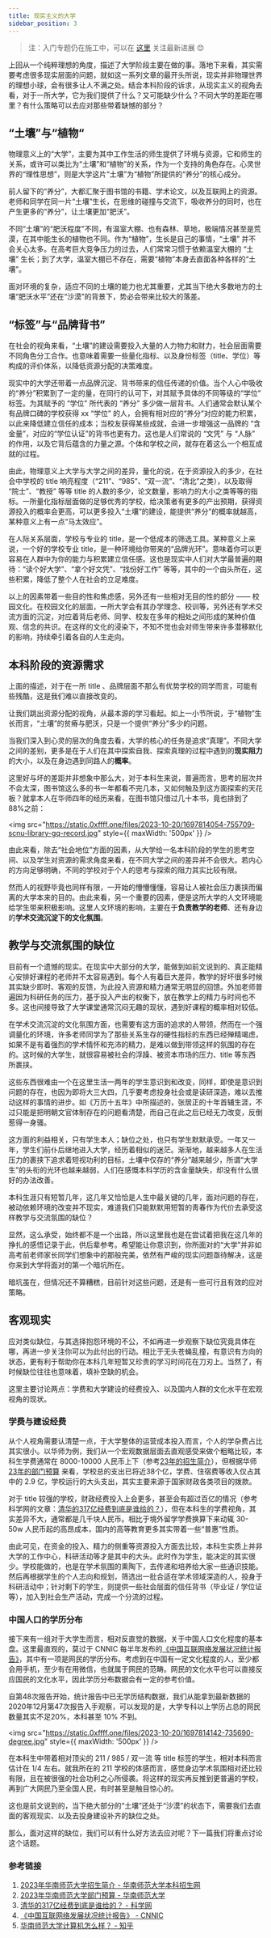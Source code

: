 ```yaml
---
title: 现实主义的大学
sidebar_position: 3
---
```


> 注：入门专题仍在施工中，可以在 [这里](https://0xffff.one/d/1545-guan-yu-xin-ban-ben-ru-men-zhuan-ti) 关注最新进展 😊

上回从一个纯粹理想的角度，描述了大学阶段主要在做的事。落地下来看，其实需要考虑很多现实层面的问题，就如这一系列文章的最开头所说，现实并非物理世界的理想小球，会有很多让人不满之处。结合本科阶段的诉求，从现实主义的视角去看，对于一所大学，它为我们提供了什么？又可能缺少什么？不同大学的差距在哪里？有什么策略可以去应对那些带着缺憾的部分？

## “土壤”与“植物“

物理意义上的“大学”，主要为其中工作生活的师生提供了环境与资源，它和师生的关系，或许可以类比为“土壤”和“植物”的关系，作为一个支持的角色存在。心灵世界的“理性思想”，则是大学这片“土壤”为“植物”所提供的“养分”的核心成分。

前人留下的“养分”，大都汇聚于图书馆的书籍、学术论文，以及互联网上的资源。老师和同学在同一片“土壤”生长，在思维的碰撞与交流下，吸收养分的同时，也在产生更多的“养分”，让土壤更加“肥沃”。

不同“土壤”的“肥沃程度”不同，有温室大棚、也有森林、草地，极端情况甚至是荒漠，在其中能生长的植物也不同。作为“植物”，生长是自己的事情，“土壤” 并不会关心太多。在高考巨大竞争压力的过去，人们常常习惯于依赖温室大棚的 “土壤” 生长；到了大学，温室大棚已不存在，需要“植物”本身去直面各种各样的“土壤”。

面对环境的复杂，适应不同的土壤的能力也尤其重要，尤其当下绝大多数地方的土壤“肥沃水平”还在“沙漠”的背景下，势必会带来比较大的落差。

## “标签”与“品牌背书”

在社会的视角来看，“土壤”的建设需要投入大量的人力物力和财力，社会层面需要不同角色分工合作。也意味着需要一些量化指标、以及身份标签（title、学位）等构成的评价体系，以降低资源分配的决策难度。

现实中的大学还带着一点品牌沉淀、背书带来的信任传递的价值。当个人心中吸收的“养分”积累到了一定的量，在同行的认可下，对其赋予具体的不同等级的“学位” 标签。为其赋予的 “学位” 所代表的 “养分” 多少做一层背书。人们通常会默认某个有品牌口碑的学校获得 xx “学位” 的人，会拥有相对应的“养分”对应的能力积累，以此来降低建立信任的成本；当校友获得某些成就，会进一步增强这一品牌的 “含金量”，对应的“学位认证”的背书也更有力。这也是人们常说的 “文凭” 与 “人脉” 的作用，以及它背后蕴含的力量之源。个体和学校之间，就存在着这么一个相互成就的过程。

由此，物理意义上大学与大学之间的差异，量化的说，在于资源投入的多少，在社会中学校的 title 响亮程度（“211”、“985”、“双一流”、“清北”之类），以及取得 “院士”、“教授” 等等 title 的人数的多少，论文数量，影响力的大小之类等等的指标。一所量化指标层面做的足够优秀的学校，给决策者有更多的产出预期，获得资源投入的概率会更高，可以更多投入“土壤”的建设，能提供“养分”的概率就越高，某种意义上有一点“马太效应”。

在人际关系层面，学校与专业的 title，是一个低成本的筛选工具。某种意义上来说，一个好的学校专业 title，是一种环境给你带来的“品牌光环”。意味着你可以更容易在人群中为你的能力与积累建立信任感。这也是现实中人们对大学最普遍的期待：“读个好大学”、“拿个好文凭”、“找份好工作” 等等，其中的一个由头所在，这些积累，降低了整个人在社会的立足难度。

以上的因素带着一些目的性和焦虑感，另外还有一些相对无目的性的部分 —— 校园文化。在校园文化的层面，一所大学会有其办学理念、校训等，另外还有学术交流方面的沉淀，对应着背后老师、同学、校友在多年的相处之间形成的某种价值观、信念的共识。在这样的文化的浸染下，不知不觉也会对师生带来许多潜移默化的影响，持续牵引着各自的人生走向。

## 本科阶段的资源需求

上面的描述，对于在一所 title 、品牌层面不那么有优势学校的同学而言，可能有些残酷，这是我们难以直接改变的。

让我们跳出资源分配的视角，从最本源的学习看起。如上一小节所说，于“植物”生长而言，“土壤”的贫瘠与肥沃，只是一个提供“养分”多少的问题。

当我们深入到心灵的层次的角度去看，大学的核心的任务是追求“真理”。不同大学之间的差别，更多是在于人们在其中探索自我、探索真理的过程中遇到的**现实阻力**的大小，以及在身边遇到同路人的**概率**。

这里好与坏的差距并非想象中那么大，对于本科生来说，普遍而言，思考的层次并不会太深，图书馆这么多的书一年都看不完几本，又如何触及到这方面探索的天花板？就拿本人在华师四年的经历来看，在图书馆只借过几十本书，竟也排到了88%之前：

<img src="https://static.0xffff.one/files/2023-10-20/1697814054-755709-scnu-library-gq-record.jpg" style={{ maxWidth: '500px' }} />

由此来看，除去“社会地位”方面的因素，从大学给一名本科阶段的学生的思考空间、以及学生对资源的需求角度来看，在不同大学之间的差异并不会很大。若内心的方向足够明确，不同的学校对于个人的思考与探索的阻力其实比较有限。

然而人的视野毕竟也同样有限，一开始的懵懵懂懂，容易让人被社会压力裹挟而偏离的大学本来的目的。由此来看，另一个重要的因素，便是这所大学的人文环境能给学生带来积极影响。这里人文环境的影响，主要在于**负责教学的老师**、还有身边的**学术交流沉淀下的文化氛围**。

## 教学与交流氛围的缺位

目前有一个遗憾的现实。在现实中大部分的大学，能做到如前文说到的、真正能精心安排好课程的老师并不太容易遇到。每个人有着巨大差异，教学的好坏很多时候其实缺少即时、客观的反馈，为此投入资源和精力通常无明显的回馈。外加老师普遍因为科研任务的压力，基于投入产出的权衡下，放在教学上的精力与时间也不多。这也间接导致了大学课堂通常沉闷无趣的现状，遇到好课程的概率相对较低。

在学术交流沉淀的文化氛围方面，也需要有这方面的追求的人带领，然而在一个强调量化的环境，许多老师同学为了那些关系生存的硬性指标的东西已经殚精竭虑，如果不是有着强烈的学术情怀和充沛的精力，是难以做到带领这样的氛围的存在的。这时候的大学生，就很容易被社会的浮躁、被资本市场的压力、title 等东西所裹挟。

这些东西很难由一个在这里生活一两年的学生意识到和改变，同样，即使是意识到问题的存在，也因为即将大三大四，几乎要考虑投身社会或是读研深造，难以去推动这样的事情的进步。如《万历十五年》中所描述的，张居正的十年首辅生涯，不过只能是把明朝文官体制存在的问题看清楚，而自己在此之后已经无力改变，反倒惹得一身骚。

这方面的利益相关，只有学生本人；缺位之处，也只有学生默默承受。一年又一年，学生们前仆后继地进入大学，经历着相似的迷茫。渐渐地，越来越多人在生活压力的裹挟下追求着短视功利的目标，土壤中仅存的“养分”越来越少，所谓“大学生”的头衔的光环也越来越弱，人们在感慨本科学历的含金量缺失，却没有什么很好的办法改善。

本科生涯只有短暂几年，这几年又恰恰是人生中最关键的几年，面对问题的存在，被动依赖环境的改变并不现实，难道我们只能默默用短暂的靑春作为代价去承受这样教学与交流氛围的缺位？

显然，这么承受，始终都不是一个出路，所以这里我也是在尝试着把我在这几年的挣扎的感悟记录于此，供后辈参考。希望能让你意识到，你所面对的“大学”并非如高考前老师家长同学们想象中的那般完美，依然有严峻的现实问题亟待解决，这是你来到大学将面对的第一个暗坑所在。

暗坑虽在，但情况还不算糟糕，目前针对这些问题，还是有一些可行且有效的应对策略。

## 客观现实

应对类似缺位，与其选择抱怨环境的不公，不如再进一步观察下缺位究竟具体在哪，再进一步关注你可以为此付出的行动。相比于无头苍蝇乱撞，有意识有方向的状态，更有利于帮助你在本科几年短暂又珍贵的学习时间花在刀刃上。当然了，有时候缺位往往也意味着，填补空缺的机会。

这里主要讨论两点：学费和大学建设的经费投入、以及国内人群的文化水平在宏观视角的现状。

### 学费与建设经费

从个人视角需要认清楚一点，于大学整体的运营成本投入而言，个人的学杂费占比其实很小。以华师为例，我们从一个宏观数据层面去直观感受来做个粗略比较，本科生学费通常在 8000-10000 人民币上下（参考[23年的招生简介](https://zsb.scnu.edu.cn/a/20230613/558.html)），但根据华师 [23年的部门预算](http://xxgk.scnu.edu.cn/a/20230217/1135.html) 来看，学校总的支出已将近38个亿，学费、住宿费等收入仅占其中的 2.9 亿，学校运行的大头支出，其实主要来源于国家财政各类项目的拨款。

对于 title 较强的学校，财政经费投入上会更多，甚至会有超过百亿的情况（参考科学网的文章：[清华的317亿经费到底是谁给的？](https://news.sciencenet.cn/htmlnews/2021/4/455901.shtm)），但在本科生的学费视角，其实差异不大，通常都是几千块人民币。相比于境外留学学费换算下来动辄 30-50w 人民币起的高昂成本，国内的高等教育更多其实带着一些“普惠”性质。

由此可见，在资金的投入、精力的侧重等资源投入方面去比较，本科生实质上并非大学的工作中心，科研活动等才是其中的大头。此时作为学生，能决定的其实很少。学校能做的，也是在学术氛围的熏陶下，去传递和培养给大家一些通识技能。然后再根据学生的个人志向和规划，筛选出一批合适在学术领域深造的人，投身于科研活动中；针对剩下的学生，则提供一些社会层面的信任背书（毕业证 / 学位证等），加入到社会生产活动，完成一个分流的过程。

### 中国人口的学历分布

接下来有一组对于大学生而言，相对反直觉的数据，关于中国人口文化程度的基本盘。这里最直观的，莫过于 CNNIC 每半年发布的[《中国互联网络发展状况统计报告》](https://cnnic.cn/6/86/88/index.html)，其中有一项是网民的学历分布。考虑到在中国有一定文化程度的人，至少都会用手机，至少有在用微信，也就属于网民的范畴。网民的文化水平也可以直接反应国民的文化水平，因此学历分布数据会有一定的参考价值。

自第48次报告开始，统计报告中已无学历结构数据，我们从能拿到最新数据的2020年12月第47次报告入手观察，可以发现的是，大学专科以上学历占总的网民数量其实不足20%，本科甚至 10% 不到。

<img src="https://static.0xffff.one/files/2023-10-20/1697814142-735690-degree.jpg" style={{ maxWidth: '500px' }} />

在本科生中带着相对顶尖的 211 / 985 / 双一流 等 title 标签的学生，相对本科而言估计在 1/4 左右。就我所在的 211 学校的体感而言，感觉身边学术氛围相对还比较有限，且在被很强的社会功利之心所侵袭。将这样的现实再反推到更普遍的学校，再到广大网民乃至全国人民，有时甚至是触目惊心的。

这也是前文说到的，当下绝大部分的“土壤”还处于“沙漠”的状态下，需要我们去直面的客观现实、以及去投身建设补齐的缺位之处。

那么，面对这样的缺位，我们可以有什么好方法去应对呢？下一篇我们将重点讨论这个话题。

### 参考链接

1. [2023年华南师范大学招生简介 - 华南师范大学本科招生网](https://zsb.scnu.edu.cn/a/20230613/558.html)
2. [2023年华南师范大学部门预算 - 华南师范大学](http://xxgk.scnu.edu.cn/a/20230217/1135.html)
3. [清华的317亿经费到底是谁给的？ - 科学网](https://news.sciencenet.cn/htmlnews/2021/4/455901.shtm)
4. [《中国互联网络发展状况统计报告》 - CNNIC](https://cnnic.cn/6/86/88/index.html) 
5. [华南师范大学计算机怎么样？ - 知乎](https://www.zhihu.com/question/276894447/answer/1359676100)
